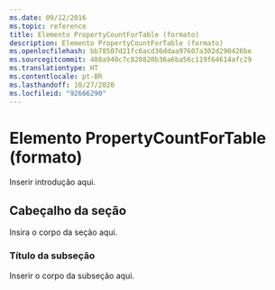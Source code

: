 ```yaml
---
ms.date: 09/12/2016
ms.topic: reference
title: Elemento PropertyCountForTable (formato)
description: Elemento PropertyCountForTable (formato)
ms.openlocfilehash: bb78507d21fc6acd36ddaa97607a302d290426be
ms.sourcegitcommit: 488a940c7c828820b36a6ba56c119f64614afc29
ms.translationtype: HT
ms.contentlocale: pt-BR
ms.lasthandoff: 10/27/2020
ms.locfileid: "92666290"
---
```

# <a name="propertycountfortable-element-format"></a>Elemento PropertyCountForTable (formato)

Inserir introdução aqui.

## <a name="section-heading"></a>Cabeçalho da seção

Insira o corpo da seção aqui.

### <a name="subsection-heading"></a>Título da subseção

Inserir o corpo da subseção aqui.
